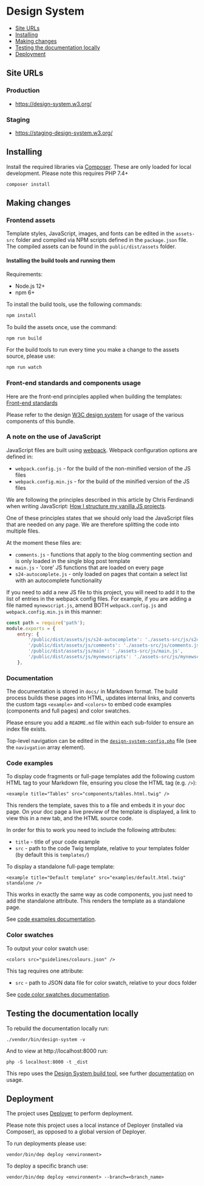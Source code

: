 # Design System

* [Site URLs](#site-urls)
* [Installing](#installing)
* [Making changes](#making-changes)
* [Testing the documentation locally](#testing-the-documentation-locally)
* [Deployment](#deployment)

## Site URLs

### Production

* https://design-system.w3.org/

### Staging

* https://staging-design-system.w3.org/

## Installing

Install the required libraries via [Composer](https://getcomposer.org/). These are only loaded for local development. Please 
note this requires PHP 7.4+ 

```
composer install
```

## Making changes

### Frontend assets

Template styles, JavaScript, images, and fonts can be edited in the `assets-src` folder and compiled via NPM scripts defined
in the `package.json` file. The compiled assets can be found in the `public/dist/assets` folder.

#### Installing the build tools and running them

Requirements:
- Node.js 12+
- npm 6+

To install the build tools, use the following commands:

```bash
npm install
```

To build the assets once, use the command:

```bash
npm run build
```

For the build tools to run every time you make a change to the assets source, please use:

```bash
npm run watch
```

### Front-end standards and components usage

Here are the front-end principles applied when building the templates: [Front-end standards](https://w3c.studio24.net/docs/front-end-standards/)

Please refer to the design [W3C design system](https://design-system.w3.org/) for usage of the various components of this bundle.

### A note on the use of JavaScript

JavaScript files are built using [webpack](https://webpack.js.org/). Webpack configuration options are defined in:

* `webpack.config.js` - for the build of the non-minified version of the JS files
* `webpack.config.min.js` - for the build of the minified version of the JS files

We are following the principles described in this article by Chris Ferdinandi when writing JavaScript: [How I structure my vanilla JS projects](https://gomakethings.com/how-i-structure-my-vanilla-js-projects/).

One of these principles states that we should only load the JavaScript files that are needed on any page. We are therefore splitting the code into multiple files.

At the moment these files are:

* `comments.js` - functions that apply to the blog commenting section and is only loaded in the single blog post template
* `main.js` - 'core' JS functions that are loaded on every page
* `s24-autocomplete.js` - only loaded on pages that contain a select list with an autocomplete functionality

If you need to add a new JS file to this project, you will need to add it to the list of entries in the webpack config files. For example, if you are
adding a file named `mynewscript.js`, amend BOTH `webpack.config.js` and `webpack.config.min.js` in this manner:

```javascript
const path = require('path');
module.exports = {
	entry: {
		'/public/dist/assets/js/s24-autocomplete': './assets-src/js/s24-autocomplete.js',
		'/public/dist/assets/js/comments': './assets-src/js/comments.js',
		'/public/dist/assets/js/main': './assets-src/js/main.js',
        '/public/dist/assets/js/mynewscripts': './assets-src/js/mynewscript.js'
	},
```

### Documentation

The documentation is stored in `docs/` in Markdown format. The build process builds these pages into HTML, updates internal 
links, and converts the custom tags `<example>` and `<colors>` to embed code examples (components and full pages) and color swatches.

Please ensure you add a `README.md` file within each sub-folder to ensure an index file exists.

Top-level navigation can be edited in the [`design-system-config.php`](design-system-config.php) file (see the `navivgation` array element).

### Code examples

To display code fragments or full-page templates add the following custom HTML tag to your Markdown file, ensuring you 
close the HTML tag (e.g. `/>`):

```
<example title="Tables" src="components/tables.html.twig" />
```

This renders the template, saves this to a file and embeds it in your doc page. On your doc page a live preview of the template
is displayed, a link to view this in a new tab, and the HTML source code.

In order for this to work you need to include the following attributes:

* `title` - title of your code example
* `src` - path to the code Twig template, relative to your templates folder (by default this is `templates/`)

To display a standalone full-page template:

```
<example title="Default template" src="examples/default.html.twig" standalone />
```

This works in exactly the same way as code components, you just need to add the standalone attribute. This renders the template as a standalone page.

See [code examples documentation](https://github.com/studio24/design-system/blob/main/docs/code-examples.md).

### Color swatches

To output your color swatch use:

```
<colors src="guidelines/colours.json" />
```

This tag requires one attribute:

* `src` - path to JSON data file for color swatch, relative to your docs folder

See [code color swatches documentation](https://github.com/studio24/design-system/blob/main/docs/colors.md).

## Testing the documentation locally

To rebuild the documentation locally run:

```
./vendor/bin/design-system -v
```

And to view at http://localhost:8000 run:

```
php -S localhost:8000 -t _dist
```

This repo uses the [Design System build tool](https://github.com/studio24/design-system), see further 
[documentation](https://github.com/studio24/design-system/tree/main/docs) on usage.

## Deployment

The project uses [Deployer](https://deployer.org/) to perform deployment. 

Please note this project uses a local instance of Deployer (installed via Composer), as opposed to a global version of 
Deployer.

To run deployments please use:

````
vendor/bin/dep deploy <environment>
````

To deploy a specific branch use:

````
vendor/bin/dep deploy <environment> --branch=<branch_name>
````
